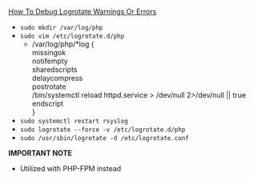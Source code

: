 [How To Debug Logrotate Warnings Or Errors](https://access.redhat.com/solutions/32831)
* `sudo mkdir /var/log/php`
* `sudo vim /etc/logrotate.d/php`
  * /var/log/php/*log {<br />
    missingok<br />
    notifempty<br />
    sharedscripts<br />
    delaycompress<br />
    postrotate<br />
        /bin/systemctl reload httpd.service > /dev/null 2>/dev/null || true<br />
    endscript<br />
    }
* `sudo systemctl restart rsyslog`
* `sudo logrotate --force -v /etc/logrotate.d/php`
* `sudo /usr/sbin/logrotate -d /etc/logrotate.conf`

**IMPORTANT NOTE**
* Utilized with PHP-FPM instead

